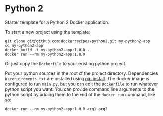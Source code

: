 # Python 2

Starter template for a Python 2 Docker application.

To start a new project using the template:
```
git clone git@github.com:dockerrecipes/python2.git my-python2-app
cd my-python2-app
docker build -t my-python2-app:1.0.0 .
docker run --rm my-python2-app:1.0.0
```

Or just copy the `Dockerfile` to your existing python project.

Put your python sources in the root of the project directory. Dependencies in `requirements.txt` are installed using [pip install](https://pip.pypa.io/en/stable/user_guide/). The docker image is configured to run `main.py`, but you can edit the `Dockerfile` to run whatever python script you want. You can provide command line arguments to the python script by adding them to the end of the `docker run` command, like so:

```
docker run --rm my-python2-app:1.0.0 arg1 arg2
```
